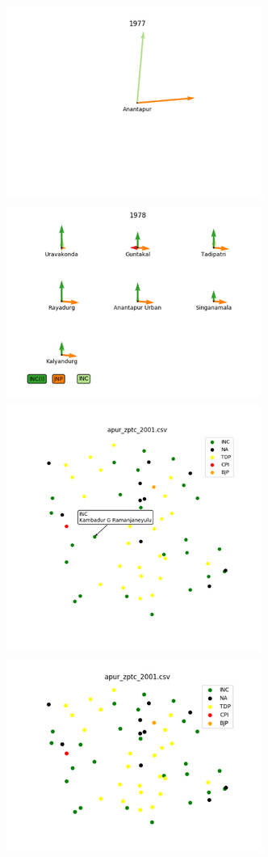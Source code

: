 ![](viz/apur_mp.gif)

![](viz/apur_mla.gif)

![](viz/geowiki_apur_zptc_2001.png)

![](viz/zptc.gif)
